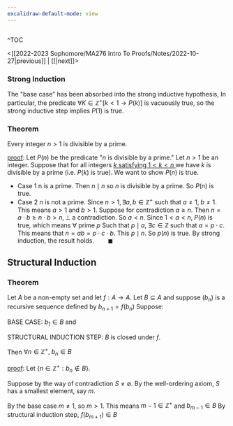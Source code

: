 ```yaml
---
excalidraw-default-mode: view
---
```



```toc

```

^TOC

<[[2022-2023 Sophomore/MA276 Intro To Proofs/Notes/2022-10-27|previous]] | [[|next]]>

### Strong Induction

The "base case" has been absorbed into the strong inductive hypothesis, In particular, the predicate $\forall K \in \mathbb{Z}^+[k<1\to P(k)]$ is vacuously true, so the strong inductive step implies $P(1)$ is true.


### Theorem
Every integer $n>1$ is divisible by a prime.

<u>proof</u>: Let $P(n)$ be the predicate "$n$ is divisible by a prime." Let $n>1$ be an integer. Suppose that for all integers <u>$k$ satisfying $1<k<n$ </u> we have $k$ is divisible by a prime (i.e. $P(k)$ is true). We want to show $P(n)$ is true.

- Case 1 n is a prime. Then $n\mid n$ so $n$ is divisible by a prime. So $P(n)$ is true.
- Case 2 $n$ is not a prime. Since $n>1, \exists a,b\in\mathbb{Z}^+$ such that $a\neq1,\;b\neq1$. This means $a>1$ and $b>1.$ Suppose for contradiction $a\geq n.$ Then $n=a\cdot b\geq n\cdot b > n, \bot$ a contradiction. So $a<n.$ Since $1<a<n,\;P(n)$ is true, which means $\forall$ prime $p$ Such that $p\mid a,\;\exists c \in \mathbb{Z}$ such that $a = p\cdot c.$ This means that $n=ab=p\cdot c \cdot b.$ This $p\mid n.$ So $p(n)$ is true. By strong induction, the result holds.$\qquad\blacksquare$

## Structural Induction

### Theorem

Let $A$ be a non-empty set and let $f:A\to A$. Let $B\subseteq A$ and suppose $(b_n)$ is a recursive sequence defined by $b_{n+1}=f(b_n)$
Suppose:

BASE CASE:  $b_1\in B$ and 

STRUCTURAL INDUCTION STEP: $B$ is closed under $f.$

Then $\forall n \in \mathbb{Z}^+,\;b_n\in B$

<u>proof</u>: Let $\{n\in\mathbb{Z}^+:b_n\notin B\}.$

Suppose by the way of contradiction $S\neq \emptyset.$
By the well-ordering axiom, $S$ has a smallest element, say $m$.

By the base case $m \neq 1,$ so $m>1$. This means $m-1\in\mathbb{Z}^+$ and $b_{m-1}\in B$ By structural induction step, $f(b_{m+1}) \in B$